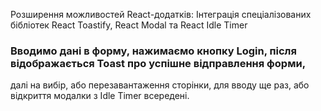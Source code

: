 Розширення можливостей React-додатків: Інтеграція спеціалізованих бібліотек React Toastify, React Modal та React Idle Timer

### Вводимо дані в форму, нажимаємо кнопку Login, після відображається Toast про успішне відправлення форми,

далі на вибір, або перезавантаження сторінки, для вводу ще раз, або відкриття модалки з Idle Timer всередені.
